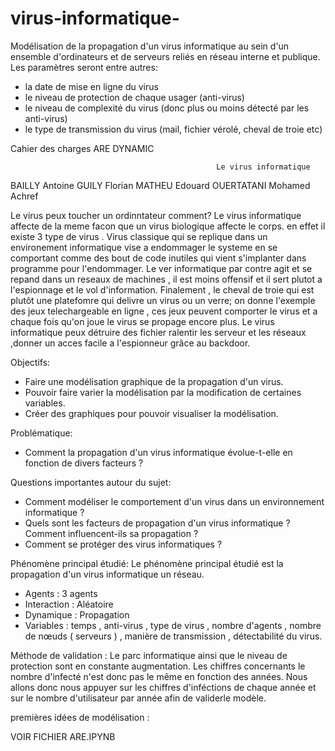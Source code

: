# virus-informatique-
Modélisation de la propagation d'un virus informatique au sein d'un ensemble d'ordinateurs et de serveurs reliés en réseau interne et publique.
Les paramètres seront entre autres:

- la date de mise en ligne du virus
- le niveau de protection de chaque usager (anti-virus)
- le niveau de complexité du virus (donc plus ou moins détecté par les anti-virus)
- le type de transmission du virus (mail, fichier vérolé, cheval de troie etc)

Cahier des charges ARE DYNAMIC

                                                  Le virus informatique
                                                  
                                                  
BAILLY Antoine
GUILY Florian
MATHEU Edouard
OUERTATANI Mohamed Achref

Le virus peux toucher un ordinntateur comment? Le virus informatique affecte de la meme facon que un virus biologique affecte le corps. en effet il existe 3 type de virus . Virus classique qui se replique dans un environement informatique vise a endommager le systeme en se comportant comme des bout de code inutiles qui vient s'implanter dans programme pour l'endommager.
Le ver informatique par contre agit et se repand dans un reseaux de machines , il est moins offensif et il sert plutot a l'espionnage et le vol d'information. Finalement , le cheval de troie qui est plutôt une platefomre qui delivre un virus ou un verre; on donne l'exemple des jeux telechargeable en ligne , ces jeux peuvent comporter le virus et a chaque fois qu'on joue le virus se propage encore plus. 
Le virus informatique peux détruire des fichier ralentir les serveur et les réseaux ,donner un acces facile a l'espionneur grâce au backdoor.

Objectifs:
- Faire une modélisation graphique de la propagation d'un virus.
- Pouvoir faire varier la modélisation par la modification de certaines variables.
- Créer des graphiques pour pouvoir visualiser la modélisation.

Problématique:
- Comment la propagation d'un virus informatique évolue-t-elle en fonction de divers facteurs ?

Questions importantes autour du sujet: 
- Comment modéliser le comportement d'un virus dans un environnement informatique ?
- Quels sont les facteurs de propagation d'un virus informatique ? Comment influencent-ils sa propagation ?
- Comment se protéger des virus informatiques ?

Phénomène principal étudié:
Le phénomène principal étudié est la propagation d'un virus informatique un réseau.

- Agents : 3 agents
- Interaction : Aléatoire
- Dynamique : Propagation
- Variables : temps , anti-virus , type de virus , nombre d'agents , nombre de nœuds ( serveurs ) , manière de transmission , détectabilité du virus.

Méthode de validation :
Le parc informatique ainsi que le niveau de protection sont en constante augmentation. Les chiffres concernants le nombre d'infecté n'est donc pas le même en fonction des années. Nous allons donc nous appuyer sur les chiffres d'inféctions de chaque année et sur le nombre d'utilisateur par année afin de validerle modèle.

premières idées de modélisation : 

VOIR FICHIER ARE.IPYNB



